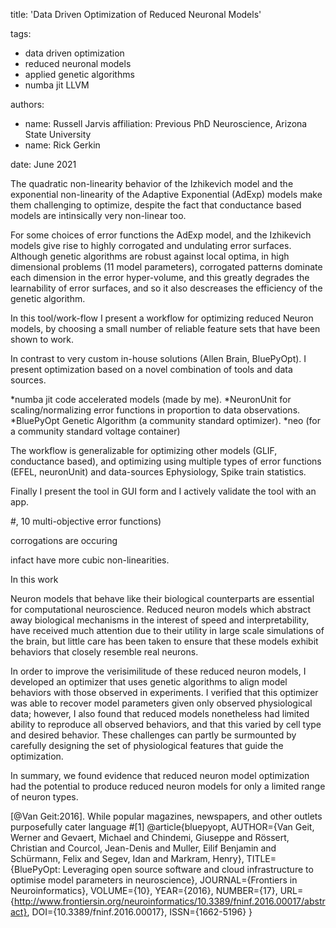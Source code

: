 title: 'Data Driven Optimization of Reduced Neuronal Models'

tags:
  - data driven optimization
  - reduced neuronal models
  - applied genetic algorithms
  - numba jit LLVM

authors:
  - name: Russell Jarvis
    affiliation: Previous PhD Neuroscience, Arizona State University
  - name: Rick Gerkin

date: June 2021

The quadratic non-linearity behavior of the Izhikevich model and the exponential non-linearity of the Adaptive Exponential (AdExp) 
models make them challenging to optimize, despite the fact that conductance based models are intinsically very non-linear too. 

For some choices of error functions the AdExp model, and the Izhikevich models give rise to highly corrogated and undulating error surfaces.
Although genetic algorithms are robust against local optima, in high dimensional problems (11 model parameters), corrogated patterns dominate each dimension in the 
error hyper-volume, and this greatly degrades the learnability of error surfaces, and so it also descreases the efficiency of the genetic algorithm.

In this tool/work-flow I present a workflow for optimizing reduced Neuron models, by choosing a small number of reliable feature sets that have been shown to work.


In contrast to very custom in-house solutions (Allen Brain, BluePyOpt). I present optimization based on a novel combination of tools and data sources. 

*numba jit code accelerated models (made by me).
*NeuronUnit for scaling/normalizing error functions in proportion to data observations.
*BluePyOpt Genetic Algorithm (a community standard optimizer).
*neo (for a community standard voltage container)

The workflow is generalizable for optimizing other models (GLIF, conductance based), and optimizing using multiple types of error functions (EFEL, neuronUnit) and data-sources Ephysiology, Spike train statistics.

Finally I present the tool in GUI form and I actively validate the tool with an app.


#, 10 multi-objective error functions) 

corrogations are occuring

infact have more cubic non-linearities.

In this work

Neuron models that behave like their biological counterparts are essential for computational neuroscience.
Reduced neuron models which abstract away biological mechanisms in the interest of speed and interpretability, 
have received much attention due to their utility in large scale simulations of the brain, but little care has been taken to ensure that these models
 exhibit behaviors that closely resemble real neurons.

In order to improve the verisimilitude of these reduced neuron models, I developed an optimizer that uses genetic algorithms to align model 
behaviors with those observed in experiments.
I verified that this optimizer was able to recover model parameters given only observed physiological data; however, I also found that reduced models nonetheless had 
limited ability to reproduce all observed behaviors, and that this varied by cell type and desired behavior.
These challenges can partly be surmounted by carefully designing the set of physiological features that guide the optimization. 


In summary, we found evidence that reduced neuron model optimization had the potential to produce reduced neuron models for only a limited range of neuron types.


[@Van Geit:2016]. While popular magazines, newspapers, and other outlets purposefully cater language #[1] @article{bluepyopt,
 AUTHOR={Van Geit, Werner  and  Gevaert, Michael  and  Chindemi, Giuseppe  and  Rössert, Christian  and  Courcol, Jean-Denis  and  Muller, Eilif Benjamin  and  Schürmann, Felix  and  Segev, Idan  and  Markram, Henry},
TITLE={BluePyOpt: Leveraging open source software and cloud infrastructure to optimise model parameters in neuroscience},
JOURNAL={Frontiers in Neuroinformatics},
VOLUME={10},
YEAR={2016},
NUMBER={17},
URL={http://www.frontiersin.org/neuroinformatics/10.3389/fninf.2016.00017/abstract},
DOI={10.3389/fninf.2016.00017},
ISSN={1662-5196}
}
